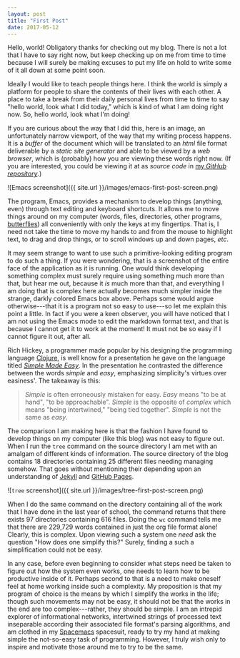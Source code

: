 ```yaml
---
layout: post
title: "First Post"
date: 2017-05-12
---
```


Hello, world!  Obligatory thanks for  checking out my blog.  There is not  a lot
that I  have to  say right now,  but keep checking  up on  me from time  to time
because I will surely be making excuses to  put my life on hold to write some of
it all down at some point soon.

Ideally I would like to teach people things  here. I think the world is simply a
platform for  people to  share the contents  of their lives  with each  other. A
place to take a  break from their daily personal lives from time  to time to say
"hello world,  look what I did  today," which is kind  of what I am  doing right
now. So, hello world, look what I'm doing!

If  you are  curious  about the  way  that I  did  this, here  is  an image,  an
unfortunately narrow viewport, of the way that my writing process happens. It is
a _buffer_  of the document  which will be translated  to an _html_  file format
deliverable  by a  _static site  generator_  and able  to  be viewed  by a  _web
browser_, which is (probably) how you are viewing these words right now. (If you
are interested,  you could  be viewing  it at  as _source  code_ in  [my _GitHub
repository_](https://github.com/JustenRickert/justenrickert.github.io).)

![Emacs screenshot]({{ site.url }}/images/emacs-first-post-screen.png)

The  program, Emacs,  provides a  mechanism to  develop things  (anything, even)
through text editing and keyboard shortcuts.  It allows me to move things around
on    my    computer    (words,     files,    directories,    other    programs,
[butterflies](https://xkcd.com/378/)) all conveniently with  only the keys at my
fingertips. That is, I  need not take the time to move my  hands to and from the
mouse to highlight  text, to drag and  drop things, or to scroll  windows up and
down pages, _etc_.

It may seem strange  to want to use such a  primitive-looking editing program to
do such a thing. If you were wondering,  that is a screenshot of the entire face
of  the application  as  it is  running. One  would  think developing  something
complex must  surely require using  something much more  than that, but  hear me
out, because  it _is_ much  more than  that, and everything  I am doing  that is
complex here  actually becomes much  simpler inside the strange,  darkly colored
Emacs box above.  Perhaps some would argue otherwise---that it  is a program not
so easy to  use---so let me explain this  point a little. In fact if  you were a
keen observer, you will have noticed that I  am not using the Emacs mode to edit
the markdown  format text, and that  is because I cannot  get it to work  at the
moment! It must not be so easy if I cannot figure it out, after all.

Rich Hickey, a programmer made popular by his designing the programming language
[Clojure](https://en.wikipedia.org/wiki/Clojure),   is    well   know    for   a
presentation    he    gave    on    the   language    titled    [_Simple    Made
Easy_](https://www.infoq.com/presentations/Simple-Made-Easy).       In       the
presentation he contrasted the difference between the words _simple_ and _easy_,
emphasizing simplicity's virtues over easiness'. The takeaway is this:

> _Simple_ is often erroneously mistaken for easy. _Easy_ means "to be at hand",
>  "to  be approachable".  _Simple_ is  the  opposite of  _complex_ which  means
>  "being  intertwined," "being  tied together".  _Simple_  is not  the same  as
>  _easy_.

The comparison  I am making  here is  that the fashion  I have found  to develop
things on my  computer (like this blog) was  not easy to figure out.  When I run
the `tree` command on the source directory I am met with an amalgam of different
kinds of information.  The source directory of the blog  contains 18 directories
containing  25  different files  needing  managing  somehow. That  goes  without
mentioning      their      depending      upon     an      understanding      of
[Jekyll](https://jekyllrb.com/) and [GitHub Pages](https://pages.github.com/).

![`tree` screenshot]({{ site.url }}/images/tree-first-post-screen.png)

When I do  the same command on the  directory containing all of the  work that I
have done in the  last year of school, the command returns  that there exists 97
directories containing 616 files. Doing the `wc` command tells me that there are
229,729 words  contained in  just the  org file format  alone! Clearly,  this is
complex. Upon viewing  such a system one  _need_ ask the question  "How does one
simplify this?" Surely, finding a such a simplification could not be easy.

In any  case, before  even beginning  to consider  what steps  need be  taken to
figure out how  the system even works,  one needs to learn how  to be productive
inside of  it. Perhaps second  to that is  a need to  make oneself feel  at home
working inside such a complexity. My proposition is that my program of choice is
the means by which  I simplify the works in the life;  though such movements may
not  be  easy,   it  should  not  be   that  the  works  in  the   end  are  too
complex---rather,  they  should  be  simple.   I  am  an  intrepid  explorer  of
informational  networks,  intertwined  strings  of  processed  text  inseparable
according their associated  file format's parsing algorithms, and  am clothed in
my [Spacemacs](http://spacemacs.org/) spacesuit, ready to  try my hand at making
simple  the not-so-easy  task  of programming.  However, I  truly  wish only  to
inspire and motivate those around me to try to be the same.